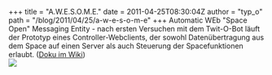 +++
title = "A.W.E.S.O.M.E."
date = 2011-04-25T08:30:04Z
author = "typ_o"
path = "/blog/2011/04/25/a-w-e-s-o-m-e"
+++
Automatic WEb "Space Open" Messaging Entity - nach ersten Versuchen mit
dem Twit-O-Bot läuft der Prototyp eines Controller-Webclients, der
sowohl Datenübertragung aus dem Space auf einen Server als auch
Steuerung der Spacefunktionen erlaubt. ([Doku im
Wiki](https://flipdot.org/wiki/index.php?title=Spaceprojekte/A.W.E.S.O.M.E.))  
[![](/media/Schematic.serendipityThumb.png)](/media/Schematic.png)
